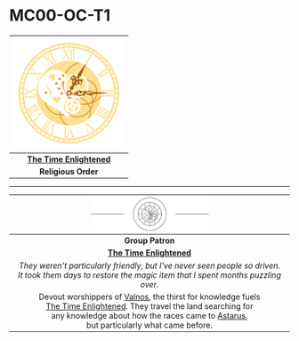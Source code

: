 # MC00-OC-T1

| <img src="https://raw.githubusercontent.com/jesskelsall/astarus-images/main/symbols/ed384a67c8230d67.png" height="200" /> |
|:---:|
| **[The Time Enlightened](../organisations/the-time-enlightened.md)** |
| **Religious Order** |

---

| <img src="../images/card-icons/the-time-enlightened.png" height="60" /> |
|:---:|
| **Group Patron** |
| **[The Time Enlightened](../organisations/the-time-enlightened.md)** |
| *They weren't particularly friendly, but I've never seen people so driven.<br>It took them days to restore the magic item that I spent months puzzling over.* |
| Devout worshippers of [Valnos](../gods/deities/valnos.md), the thirst for knowledge fuels<br>[The Time Enlightened](../organisations/the-time-enlightened.md). They travel the land searching for<br>any knowledge about how the races came to [Astarus](../celestial-objects/astarus.md),<br>but particularly what came before. |
